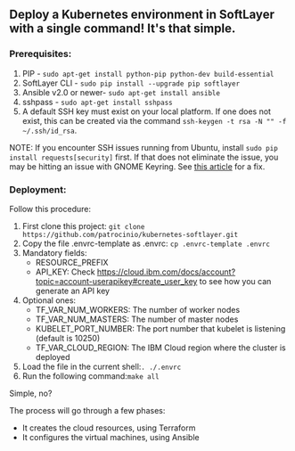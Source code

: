 ## Deploy a Kubernetes environment in SoftLayer with a single command! It's that simple.

### Prerequisites:
1. PIP - `sudo apt-get install python-pip python-dev build-essential`
2. SoftLayer CLI - `sudo pip install --upgrade pip softlayer`
3. Ansible v2.0 or newer- `sudo apt-get install ansible`
4. sshpass - `sudo apt-get install sshpass`
5. A default SSH key must exist on your local platform.  If one does not exist, this can be created via the command `ssh-keygen -t rsa -N "" -f ~/.ssh/id_rsa`.

NOTE:  If you encounter SSH issues running from Ubuntu, install `sudo pip install requests[security]` first.  If that does not eliminate the issue, you may be hitting an issue with GNOME Keyring.  See [this article](https://chrisjean.com/ubuntu-ssh-fix-for-agent-admitted-failure-to-sign-using-the-key/) for a fix.

### Deployment:
Follow this procedure:

1. First clone this project: `git clone https://github.com/patrocinio/kubernetes-softlayer.git`
2. Copy the file .envrc-template as .envrc: `cp .envrc-template .envrc`
3. Mandatory fields:
   * RESOURCE_PREFIX
   * API_KEY: Check https://cloud.ibm.com/docs/account?topic=account-userapikey#create_user_key to see how you can generate an API key
4. Optional ones:
   * TF_VAR_NUM_WORKERS: The number of worker nodes
   * TF_VAR_NUM_MASTERS: The number of master nodes 
   * KUBELET_PORT_NUMBER: The port number that kubelet is listening (default is 10250)
   * TF_VAR_CLOUD_REGION: The IBM Cloud region where the cluster is deployed 
5. Load the file in the current shell:`. ./.envrc`
5. Run the following command:`make all`

Simple, no?

The process will go through a few phases:
- It creates the cloud resources, using Terraform
- It configures the virtual machines, using Ansible


